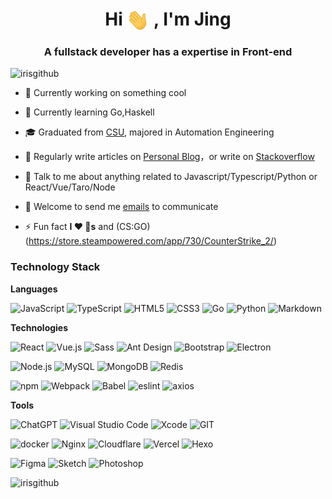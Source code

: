 <!--
**IrisGitHub/IrisGitHub** is a ✨ _special_ ✨ repository because its `README.md` (this file) appears on your GitHub profile.

Here are some ideas to get you started:

- 🔭 I’m currently working on ...
- 🌱 I’m currently learning ...
- 👯 I’m looking to collaborate on ...
- 🤔 I’m looking for help with ...
- 💬 Ask me about ...
- 📫 How to reach me: ...
- 😄 Pronouns: ...
- ⚡ Fun fact: ...
-->

<h1 align="center">Hi <img align="top" src="https://github.com/IrisGitHub/IrisGitHub/blob/main/wave.gif" width="36px" height="36px"/> , 
 I'm Jing</h1>
<h3 align="center">A fullstack developer has a expertise in Front-end</h3>

<p align="left"> <img src="https://komarev.com/ghpvc/?username=irisgithub&label=Profile%20views&color=0e75b6&style=flat" alt="irisgithub" /> </p>

- 🔭 Currently working on something cool

- 🌱 Currently learning Go,Haskell 

- 🎓 Graduated from [CSU](https://www.csu.edu.cn/), majored in Automation Engineering

- 📝 Regularly write articles on [Personal Blog](https://jiangjings.com)，or write on [Stackoverflow](https://stackoverflow.com/users/10522217)

- 💬 Talk to me about anything related to Javascript/Typescript/Python or React/Vue/Taro/Node

- 👯 Welcome to send me [emails](mailto:i@jiangjings.com) to communicate 

- ⚡ Fun fact **I ❤️ 🐶s** and (CS:GO)(https://store.steampowered.com/app/730/CounterStrike_2/)

### Technology Stack

**Languages**

<img src="https://img.shields.io/badge/JavaScript-%23323330.svg?logo=javascript&logoColor=%23F7DF1E&style=flat-square" alt="JavaScript" height="22"/> <img src="https://img.shields.io/badge/Typescript-%23007acc.svg?logo=typescript&logoColor=white&style=flat-square" alt="TypeScript" height="22"/> <img src="https://img.shields.io/badge/HTML5-E34F26?style=for-the-badge&logo=html5&logoColor=white" alt="HTML5" height="22"/> <img src="https://img.shields.io/badge/CSS3-1572B6?style=for-the-badge&logo=css3&logoColor=white" alt="CSS3" height="22"/> <img src="https://img.shields.io/badge/Go-00ADD8?style=for-the-badge&logo=go&logoColor=white" alt="Go" height="22"/> <img src="https://img.shields.io/badge/Python-FFD43B?style=for-the-badge&logo=python&logoColor=blue" alt="Python" height="22"/> <img src="https://img.shields.io/badge/-Markdown-000?&logo=Markdown" alt="Markdown" height="22"/> 

**Technologies**

<img src="https://img.shields.io/badge/React-%2320232a.svg?logo=React&logoColor=%2361dafb&style=flat-square" alt="React" height="22"/> <img src="https://img.shields.io/badge/Vue.js-%2335495e.svg?logo=Vue.js&logoColor=%234fc08d&style=flat-square" alt="Vue.js" height="22"/> <img src="https://img.shields.io/badge/Sass-CC6699?style=for-the-badge&logo=sass&logoColor=white" alt="Sass" height="22"/> <img src="https://img.shields.io/badge/ant%20design-%230170fe.svg?logo=Ant-design&logoColor=white&style=flat-square" alt="Ant Design" height="22"/> <img src="https://img.shields.io/badge/Bootstrap-%237952b3.svg?logo=bootstrap&logoColor=white&style=flat-square" alt="Bootstrap" height="22"/> <img src="https://img.shields.io/badge/Electron-%231572b6.svg?logo=Electron&logoColor=white&style=flat-square" alt="Electron" height="22"/>

<img src="https://img.shields.io/badge/Node.js-%2343853d.svg?logo=node.js&logoColor=white&style=flat-square" alt="Node.js" height="22"/> <img src="https://img.shields.io/badge/Mysql-%234479a1.svg?logo=MySQL&logoColor=white&style=flat-square" alt="MySQL" height="22"/> <img src="https://img.shields.io/badge/Mongodb-%234ea94b.svg?logo=Mongodb&logoColor=white&style=flat-square" alt="MongoDB" height="22"/> <img src="https://img.shields.io/badge/Redis-%23a51f17.svg?logo=redis&logoColor=white&style=flat-square" alt="Redis" height="22"/>

<img src="https://img.shields.io/badge/NPM-%23cb0000.svg?logo=npm&logoColor=white&style=flat-square" alt="npm" height="22"/> <img src="https://img.shields.io/badge/Webpack-%231e72b3.svg?logo=Webpack&logoColor=white&style=flat-square" alt="Webpack" height="22"/> <img src="https://img.shields.io/badge/Babel-%23323330.svg?logo=babel&logoColor=%23f9dc3e&style=flat-square" alt="Babel" height="22"/> <img src="https://img.shields.io/badge/eslint-3A33D1?style=for-the-badge&logo=eslint&logoColor=white" alt="eslint" height="22"/> <img src="https://img.shields.io/badge/axios-671ddf?&style=for-the-badge&logo=axios&logoColor=white" alt="axios" height="22"/> 

**Tools**

<img src="https://img.shields.io/badge/ChatGPT-74aa9c?style=for-the-badge&logo=openai&logoColor=white" alt="ChatGPT" height="22"/> <img src="https://img.shields.io/badge/Visual%20studio%20code-%230078d7.svg?logo=visual-studio-code&logoColor=white&style=flat-square" alt="Visual Studio Code" height="22"/> <img src="https://img.shields.io/badge/Xcode-%23007acc.svg?logo=xcode&logoColor=white&style=flat-square" alt="Xcode" height="22"/> <img src="https://img.shields.io/badge/GIT-E44C30?style=for-the-badge&logo=git&logoColor=white" alt="GIT" height="22"/>

<img src="https://img.shields.io/badge/Docker-%23000000.svg?logo=Docker&logoColor=blue&style=flat-square" alt="docker" height="22"/> <img src="https://img.shields.io/badge/Nginx-009639?style=for-the-badge&logo=nginx&logoColor=white" alt="Nginx" height="22"/> <img src="https://img.shields.io/badge/Cloudflare-F38020?style=for-the-badge&logo=Cloudflare&logoColor=white" alt="Cloudflare" height="22"/> <img src="https://img.shields.io/badge/Vercel-000000?style=for-the-badge&logo=vercel&logoColor=white" alt="Vercel" height="22"/> <img src="https://img.shields.io/badge/Hexo-0E83CD?style=for-the-badge&logo=hexo&logoColor=white" alt="Hexo" height="22"/>

<img src="https://img.shields.io/badge/Figma-%23f24e1e.svg?logo=Figma&logoColor=white&style=flat-square" alt="Figma" height="22"/> <img src="https://img.shields.io/badge/Sketch-FFB387?style=for-the-badge&logo=sketch&logoColor=black" alt="Sketch" height="22"/> <img src="https://img.shields.io/badge/Photoshop-%2331a8ff.svg?logo=adobe-photoshop&logoColor=white&style=flat-square" alt="Photoshop" height="22"/>

<img src="https://github-readme-stats.vercel.app/api?username=irisgithub&show_icons=true&icon_color=0366d6&text_color=24292e&bg_color=ffffff&hide_title=true&locale=en" alt="irisgithub" />
